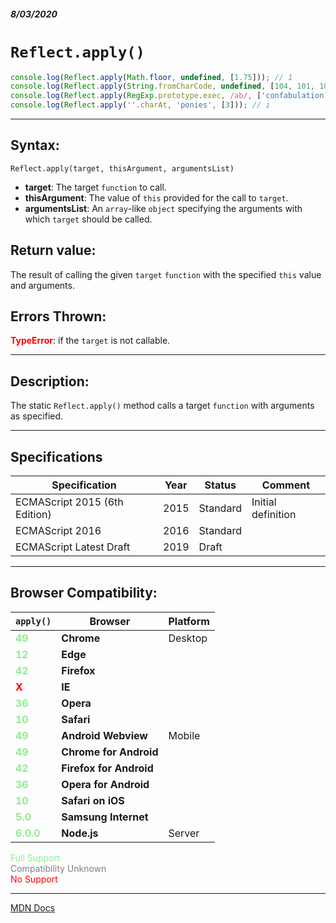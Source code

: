 ##### 8/03/2020
# `Reflect.apply()`

```js
console.log(Reflect.apply(Math.floor, undefined, [1.75])); // 1
console.log(Reflect.apply(String.fromCharCode, undefined, [104, 101, 108, 108, 111])); // hello
console.log(Reflect.apply(RegExp.prototype.exec, /ab/, ['confabulation']).index); // 4
console.log(Reflect.apply(''.charAt, 'ponies', [3])); // i
```

---

## Syntax:
`Reflect.apply(target, thisArgument, argumentsList)`

* **target**: The target `function` to call.
* **thisArgument**: The value of `this` provided for the call to `target`.
* **argumentsList**: An `array`-like `object` specifying the arguments with which `target` should be called.

## Return value:
The result of calling the given `target` `function` with the specified `this` value and arguments.

## Errors Thrown:
<span style="color: red">**TypeError**</span>: if the `target` is not callable. 

---

## Description:
The static `Reflect.apply()` method calls a target `function` with arguments as specified.

---

## Specifications
| Specification | Year | Status | Comment |
|---|---|---|---|
| ECMAScript 2015 (6th Edition) | 2015 | Standard | Initial definition |
| ECMAScript 2016 | 2016 | Standard |  |
| ECMAScript Latest Draft | 2019 | Draft |  |

---

## Browser Compatibility:
| `apply()` | Browser | Platform |
|---|---|---|
| <span style="color: lightgreen">**49**</span> | **Chrome** | Desktop | 
| <span style="color: lightgreen">**12**</span> | **Edge** || 
| <span style="color: lightgreen">**42**</span> | **Firefox** || 
| <span style="color: red">**X**</span> | **IE** || 
| <span style="color: lightgreen">**36**</span> | **Opera** || 
| <span style="color: lightgreen">**10**</span> | **Safari** || 
| <span style="color: lightgreen">**49**</span> | **Android Webview** | Mobile | 
| <span style="color: lightgreen">**49**</span> | **Chrome for Android** || 
| <span style="color: lightgreen">**42**</span> | **Firefox for Android** || 
| <span style="color: lightgreen">**36**</span> | **Opera for Android** || 
| <span style="color: lightgreen">**10**</span> | **Safari on iOS** || 
| <span style="color: lightgreen">**5.0**</span> | **Samsung Internet** || 
| <span style="color: lightgreen">**6.0.0**</span> | **Node.js** | Server | 

<span style="color: lightgreen">Full Support</span>  
<span style="color: grey">Compatibility Unknown</span>  
<span style="color: red">No Support</span>

---

[MDN Docs](https://developer.mozilla.org/en-US/docs/Web/JavaScript/Reference/Global_Objects/Reflect/apply)